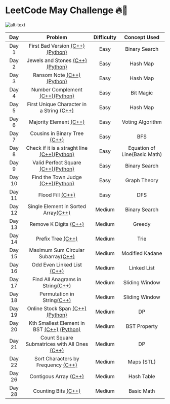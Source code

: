 # LeetCode May Challenge :fire:🧠
![alt-text](https://assets.leetcode.com/static_assets/public/images/LeetCode_Sharing.png "Leetcode May Challenge")


|Day | Problem | Difficulty|Concept Used
|:---:|:------:|:---------:|:---:| 
|Day 1|First Bad Version [(C++)](https://github.com/atjustbeinghumaid/coding-problems/blob/master/Leetcode%20May%20Challenge/Day%201:%20First%20Bad%20Version%20(C%2B%2B))[(Python)](https://github.com/atjustbeinghumaid/coding-problems/blob/master/Leetcode%20May%20Challenge/Day%201:%20First%20Bad%20Version%20(Python))|Easy|Binary Search|
|Day 2|Jewels and Stones [(C++)](https://github.com/atjustbeinghumaid/coding-problems/blob/master/Leetcode%20May%20Challenge/Day%202:%20Jewels%20and%20Stones%20(C%2B%2B))[(Python)]()| Easy|Hash Map|
|Day 3|Ransom Note [(C++)](https://github.com/atjustbeinghumaid/coding-problems/blob/master/Leetcode%20May%20Challenge/Day%203:%20Ransom%20Note%20(C%2B%2B))[(Python)]()| Easy|Hash Map|
|Day 4|Number Complement [(C++)](https://github.com/atjustbeinghumaid/coding-problems/blob/master/Leetcode%20May%20Challenge/Day%204:%20Number%20Complement%20(C%2B%2B))[(Python)]()|Easy|Bit Magic|
|Day 5|First Unique Character in a String [(C++)](https://github.com/atjustbeinghumaid/coding-problems/blob/master/Leetcode%20May%20Challenge/Day%205:%20First%20Unique%20Character%20in%20a%20String%20(C%2B%2B))|Easy|Hash Map|
|Day 6|Majority Element [(C++)](https://github.com/atjustbeinghumaid/coding-problems/blob/master/Leetcode%20May%20Challenge/Day%206:%20Majority%20Element%20(C%2B%2B))|Easy|Voting Algorithm|
|Day 7|Cousins in Binary Tree [(C++)](https://github.com/atjustbeinghumaid/coding-problems/blob/master/Leetcode%20May%20Challenge/Day%207:%20Cousins%20in%20Binary%20Tree%20(C%2B%2B))|Easy|BFS|
|Day 8|Check if it is a straght line [(C++)](https://github.com/atjustbeinghumaid/coding-problems/blob/master/Leetcode%20May%20Challenge/Day%208:%20Check%20if%20it%20is%20Straight%20Line%20(C%2B%2B))[(Python)](https://github.com/atjustbeinghumaid/coding-problems/blob/master/Leetcode%20May%20Challenge/Day%208:%20Check%20if%20it%20is%20Straight%20Line%20(Python))|Easy|Equation of Line(Basic Math)|
|Day 9|Valid Perfect Square [(C++)](https://github.com/atjustbeinghumaid/coding-problems/blob/master/Leetcode%20May%20Challenge/Day%209:%20Valid%20Perfect%20Square%20(C%2B%2B))[(Python)](https://github.com/atjustbeinghumaid/coding-problems/blob/master/Leetcode%20May%20Challenge/Day%209:%20Valid%20Perfect%20Square%20(Python))|Easy|Binary Search|
|Day 10| Find the Town Judge [(C++)](https://github.com/atjustbeinghumaid/coding-problems/blob/master/Leetcode%20May%20Challenge/Day%2010:%20Find%20the%20Town%20Judge%20(C%2B%2B))[(Python)](https://github.com/atjustbeinghumaid/coding-problems/blob/master/Leetcode%20May%20Challenge/Day%2010:%20Find%20the%20Town%20Judge%20(Python))|Easy|Graph Theory|
|Day 11| Flood Fill [(C++)](https://github.com/atjustbeinghumaid/coding-problems/blob/master/Leetcode%20May%20Challenge/Day%2010:%20Find%20the%20Town%20Judge%20(C%2B%2B))|Easy|DFS|
|Day 12|Single Element in Sorted Array[(C++)](https://github.com/atjustbeinghumaid/coding-problems/blob/master/Leetcode%20May%20Challenge/Day%2012:%20Single%20Element%20in%20Sorted%20Array%20(C%2B%2B))|Medium|Binary Search|
|Day 13| Remove K Digits [(C++)](https://github.com/atjustbeinghumaid/coding-problems/blob/master/Leetcode%20May%20Challenge/Day%2013:%20Remove%20K%20Digits%20(C%2B%2B))|Medium|Greedy|
|Day 14| Prefix Tree [(C++)](https://github.com/atjustbeinghumaid/coding-problems/blob/master/Leetcode%20May%20Challenge/Day%2014:%20Prefix%20Tree%20(C%2B%2B))|Medium|Trie|
|Day 15|Maximum Sum Circular Subarray[(C++)](https://github.com/atjustbeinghumaid/coding-problems/blob/master/Leetcode%20May%20Challenge/Day%2015:%20Maximum%20Sum%20Circular%20Subarray%20(C%2B%2B))|Medium|Modified Kadane| 
|Day 16|Odd Even Linked List [(C++)](https://github.com/atjustbeinghumaid/coding-problems/blob/master/Leetcode%20May%20Challenge/Day%2016:%20Odd%20Even%20Linked%20List%20(C%2B%2B))|Medium|Linked List|
|Day 17| Find All Anagrams in String[(C++)](https://github.com/atjustbeinghumaid/coding-problems/blob/master/Leetcode%20May%20Challenge/Day%2017:%20Find%20All%20Anagrams%20in%20a%20String%20(C%2B%2B))|Medium|Sliding Window|
|Day 18|Permutation in String[(C++)](https://github.com/atjustbeinghumaid/coding-problems/blob/master/Leetcode%20May%20Challenge/Day%2018:%20Permutation%20in%20String%20(C%2B%2B))|Medium|Sliding Window|
|Day 19|Online Stock Span [(C++)](https://github.com/atjustbeinghumaid/coding-problems/blob/master/Leetcode%20May%20Challenge/Day%2019:%20Online%20Stock%20Span%20(C%2B%2B)) [(Python)](https://github.com/atjustbeinghumaid/coding-problems/blob/master/Leetcode%20May%20Challenge/Day%2019:%20Online%20Stock%20Span%20(Python))|Medium|DP|
Day 20| Kth Smallest Element in BST [(C++)](https://github.com/atjustbeinghumaid/coding-problems/blob/master/Leetcode%20May%20Challenge/Day%2020:%20Kth%20Smallest%20Element%20in%20BST%20(C%2B%2B)) [(Python)](https://github.com/atjustbeinghumaid/coding-problems/blob/master/Leetcode%20May%20Challenge/Day%2020:%20Kth%20Largest%20Element%20in%20BST%20(Python))|Medium|BST Property|
|Day 21|Count Square Submatrices with All Ones [(C++)](https://github.com/atjustbeinghumaid/coding-problems/blob/master/Leetcode%20May%20Challenge/Day%2021:%20Count%20Square%20Submatrices%20with%20All%20Ones%20(C%2B%2B))|Medium|DP|
|Day 22|Sort Characters by Frequency [(C++)](https://github.com/atjustbeinghumaid/coding-problems/blob/master/Leetcode%20May%20Challenge/Day%2022:%20Sort%20Characters%20By%20Frequency%20(C%2B%2B))|Medium|Maps (STL)|
|Day 26| Contigous Array [(C++)](https://github.com/atjustbeinghumaid/coding-problems/blob/master/Leetcode%20May%20Challenge/Day%2026:%20Contigous%20Array%20(C%2B%2B))|Medium|Hash Table|
Day 28| Counting Bits [(C++)](https://github.com/atjustbeinghumaid/coding-problems/blob/master/Leetcode%20May%20Challenge/Day%2028:%20Counting%20Bits%20(C%2B%2B))|Medium|Basic Math
